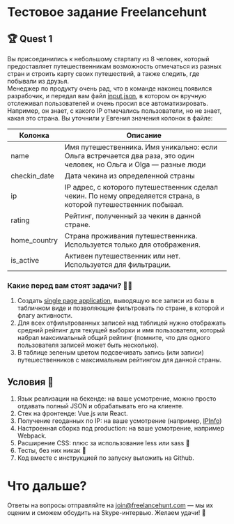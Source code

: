 # Тестовое задание Freelancehunt

## 🏆 Quest 1 
Вы присоединились к небольшому стартапу из 8 человек, который предоставляет путешественникам возможность отмечаться из разных стран 
и строить карту своих путешествий, а также следить, где побывали из друзья.  
Менеджер по продукту очень рад, что в команде наконец появился разрабочик, и передал вам файл [input.json](input.json), 
в котором он вручную отслеживал пользователей и очень просил все автоматизировать. Например, он знает, с какого IP 
отмечались пользователи, но не знает, какая это страна.
Вы уточнили у Евгения значения колонок в файле: 

| Колонка            | Описание                                                                                       |
|--------------------|------------------------------------------------------------------------------------------------|
|  name              | Имя путешественника. Имя уникально: если Ольга встречается два раза, это один человек, но Ольга и Olga — разные люди |
|  checkin_date | Дата чекина из определенной страны                                                                               |
|  ip                | IP адрес, с которого путешественник сделал чекин. По нему определяется страна, в которой путешественник побывал.                                                  |
|  rating            | Рейтинг, полученный за чекин в данной стране.                                                                        | 
|  home_country      | Страна проживания путешественника. Используется только для отображения.                                                                                         |
|  is_active         | Активен путешественник или нет. Используется для фильтрации.                 |

### Какие перед вам стоят задачи? 🧠🤔

1. Создать [single page application](https://en.wikipedia.org/wiki/Single-page_application), выводящую все записи из базы в табличном виде и позволяющие фильтровать по стране, в которой и флагу активности.
2. Для всех отфильтрованных записей над таблицей нужно отображать средний рейтинг для текущей выборки и имя пользователя, который набрал максимальный общий рейтинг (помните, что для одного пользователя записей может быть несколько). 
3. В таблице зеленым цветом подсвечивать запись (или записи) путешественников с максимальным рейтингом для данной страны. 

## Условия 📙

1. Язык реализации на бекенде: на ваше усмотрение, можно просто отдавать полный JSON и обрабатывать его на клиенте.
3. Стек на фронтенде: Vue.js или React.
4. Получение геоданных по IP: на ваше усмотрение (например, [IPInfo](https://ipinfo.io/developers#jsonp-cors-requests))
5. Настроенная сборка под production: на ваше усмотрение, например Webpack.
6. Расширение CSS: плюс за использование less или sass 🏅
7. Тесты, без них никак 🏅
8. Код вместе с инструкцией по запуску выложить на Github.


# Что дальше?
Ответы на вопросы отправляйте на join@freelancehunt.com — мы их оценим и сможем обсудить на Skype-интервью. Желаем удачи! 🤞
